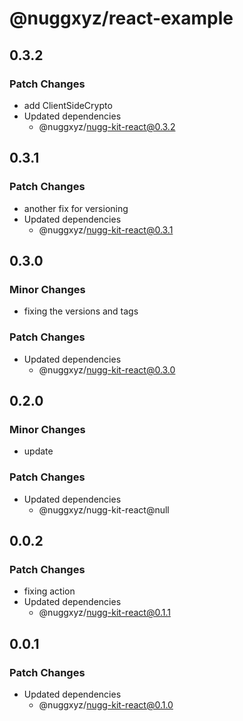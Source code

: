 # @nuggxyz/react-example

## 0.3.2

### Patch Changes

-   add ClientSideCrypto
-   Updated dependencies
    -   @nuggxyz/nugg-kit-react@0.3.2

## 0.3.1

### Patch Changes

-   another fix for versioning
-   Updated dependencies
    -   @nuggxyz/nugg-kit-react@0.3.1

## 0.3.0

### Minor Changes

-   fixing the versions and tags

### Patch Changes

-   Updated dependencies
    -   @nuggxyz/nugg-kit-react@0.3.0

## 0.2.0

### Minor Changes

-   update

### Patch Changes

-   Updated dependencies
    -   @nuggxyz/nugg-kit-react@null

## 0.0.2

### Patch Changes

-   fixing action
-   Updated dependencies
    -   @nuggxyz/nugg-kit-react@0.1.1

## 0.0.1

### Patch Changes

-   Updated dependencies
    -   @nuggxyz/nugg-kit-react@0.1.0
